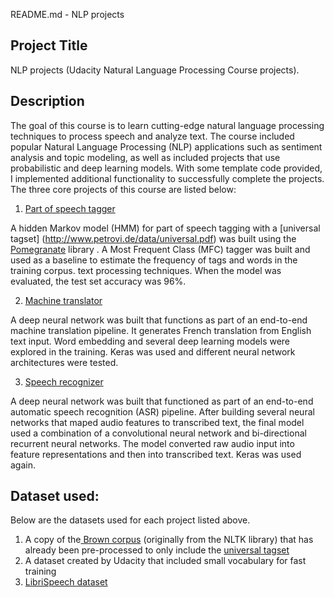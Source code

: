 README.md - NLP projects


## **Project Title**

NLP projects (Udacity Natural Language Processing Course projects).


## **Description**

The goal of this course is to learn cutting-edge natural language processing techniques to process speech and analyze text. The course included popular Natural Language Processing (NLP) applications such as sentiment analysis and topic modeling, as well as included projects that use probabilistic and deep learning models. With some template code provided, I implemented additional functionality to successfully complete the projects. The three core projects of this course are listed below:

1. [Part of speech tagger](https://github.com/wolee101/ud-NLP_course/Part_of_speech_tagger/master/README.md) 

A hidden Markov model (HMM) for part of speech tagging with a [universal tagset] (http://www.petrovi.de/data/universal.pdf) was built using the [Pomegranate](https://github.com/jmschrei/pomegranate) library . A Most Frequent Class (MFC) tagger was built and used as a baseline to estimate the frequency of tags and words in the training corpus. text processing techniques. When the model was evaluated, the test set accuracy was 96%.


2. [Machine translator](https://github.com/wolee101/ud-NLP_course/Machine_translator/master/README.md) 

A deep neural network was built that functions as part of an end-to-end machine translation pipeline. It generates French translation from English text input. Word embedding and several deep learning models were explored in the training. Keras was used and different neural network architectures were tested.


3. [Speech recognizer](https://github.com/wolee101/ud-NLP_course/Speech_recognizer/master/README.md)  

A deep neural network was built that functioned as part of an end-to-end automatic speech recognition (ASR) pipeline. After building several neural networks that maped audio features to transcribed text, the final model used a combination of a convolutional neural network and bi-directional recurrent neural networks. The model converted raw audio input into feature representations and then into transcribed text. Keras was used again. 


## **Dataset used:**

Below are the datasets used for each project listed above.
1. A copy of the[ Brown corpus](https://en.wikipedia.org/wiki/Brown_Corpus) (originally from the NLTK library) that has already been pre-processed to only include the [universal tagset](https://arxiv.org/pdf/1104.2086.pdf) 
2. A dataset created by Udacity that included small vocabulary for fast training
3. [LibriSpeech dataset](http://www.openslr.org/12/)
